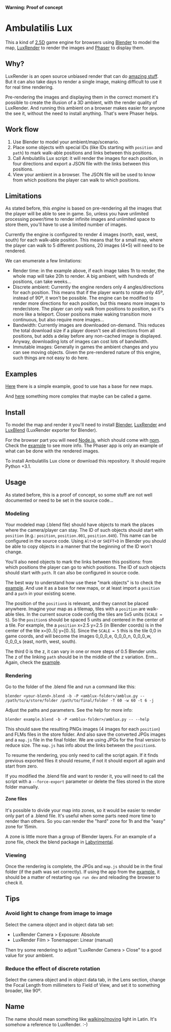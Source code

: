 **Warning: Proof of concept**

# Ambulatilis Lux

This a kind of [2.5D](https://en.wikipedia.org/wiki/2.5D) game engine for browsers using [Blender](https://www.blender.org) to model the map, [LuxRender](http://www.luxrender.net) to render the images and [Phaser](http://phaser.io) to display them.


## Why?

LuxRender is an open source unbiased render that can do [amazing stuff](http://www.luxrender.net/forum/gallery2.php).
But it can also take days to render a single image, making difficult to use it for real time rendering.

Pre-rendering the images and displaying them in the correct moment it's possible to create the illusion of a 3D ambient, with the render quality of LuxRender.
And running this ambient on a browser makes easier for anyone the see it, without the need to install anything.
That's were Phaser helps.


## Work flow

1. Use Blender to model your ambient/map/scenario.
2. Place some objects with special IDs (like IDs starting with `position` and `path`) to mark walk-able positions and links between this positions.
3. Call Ambulatilis Lux script: it will render the images for each position, in four directions and export a JSON file with the links between this positions.
4. View your ambient in a browser. The JSON file will be used to know from which positions the player can walk to which positions.


## Limitations

As stated before, this *engine* is based on pre-rendering all the images that the player will be able to see in game.
So, unless you have unlimited processing power/time to render infinite images and unlimited space to store them, you'll have to use a limited number of images.

Currently the engine is configured to render 4 images (north, east, west, south) for each walk-able position. This means that for a small map, where the player can walk to 5 different positions, 20 images (4*5) will need to be rendered.

We can enumerate a few limitations:

- Render time: in the example above, if each image takes 1h to render, the whole map will take 20h to render. A big ambient, with hundreds of positions, can take weeks...
- Discrete ambient: Currently the engine renders only 4 angles/directions for each position. This means that if the player wants to rotate only 45º, instead of 90º, it won't be possible. The engine can be modified to render more directions for each position, but this means more images to render/store. The player can only walk from positions to position, so it's more like a teleport. Closer positions make waking transition more continuous, but also require more images...
- Bandwidth: Currently images are downloaded on-demand. This reduces the total download size if a player doesn't see all directions from all positions, but adds a delay before any non-cached image is displayed. Anyway, downloading lots of images can cost lots of bandwidth.
- Immutable images: Generally in games the ambient changes and you can see moving objects. Given the pre-rendered nature of this engine, such things are not easy to do here.


## Examples

[Here](https://github.com/andresmrm/ambulatilis-lux/tree/master/example) there is a simple example, good to use has a base for new maps. 

And [here](https://github.com/andresmrm/labyrimental) something more complex that maybe can be called a game.


## Install

To model the map and render it you'll need to install [Blender](https://www.blender.org/download), [LuxRender](http://www.luxrender.net/en_GB/standalone) and [LuxBlend](http://www.luxrender.net/en_GB/blender_2_5) (LuxRender exporter for Blender).

For the browser part you will need [Node.js](https://nodejs.org), which should come with [npm](https://docs.npmjs.com/getting-started/installing-node).
Check the [example](https://github.com/andresmrm/ambulatilis-lux/tree/master/example) to see more info.
The Phaser app is only an example of what can be done with the rendered images.

To install Ambulatilis Lux clone or download this repository. It should require Python +3.1.


## Usage

As stated before, this is a proof of concept, so some stuff are not well documented or need to be set in the source code...

### Modeling

Your modeled map (.blend file) should have objects to mark the places where the camera/player can stay.
The ID of such objects should start with `position` (e.g.: `position`, `position.001`, `position.049`).
This name can be configured in the source code.
Using `Alt+D` or `SHIFT+D` in Blender you should be able to copy objects in a manner that the beginning of the ID won't change.

You'll also need objects to mark the links between this positions: from which positions the player can go to which positions.
The ID of such objects should start with `path`.
It can also be configured in source code.

The best way to understand how use these "mark objects" is to check the [example](https://github.com/andresmrm/ambulatilis-lux/tree/master/example/blender).
And use it as a base for new maps, or at least import a `position` and a `path` in your existing scene.

The position of the `position`s is relevant, and they cannot be placed anywhere.
Imagine your map as a tilemap, tiles with a `position` are walk-able tiles.
In the current source code config the tiles are 5x5 units (`SCALE = 5`).
So the `position`s should be spaced 5 units and centered in the center of a tile.
For example, the a `position` x=2.5 y=2.5 (in Blender coords) is in the center of the tile x=[0..5] y=[0..5]. Since the `SCALE = 5` this is the tile 0,0 in game coords, and will become the images 0\_0\_0\_e, 0\_0\_0\_n, 0\_0\_0\_w, 0\_0\_0\_s (east, north, west, south).

The third 0 is the z, it can vary in one or more steps of 0.5 Blender units.
The z of the linking `path` should be in the middle of the z variation.
Erm... Again, check the [example](https://github.com/andresmrm/ambulatilis-lux/tree/master/example/blender).


### Rendering

Go to the folder of the .blend file and run a command like this:

```
blender <your-blend>.blend -b -P <amblux-folder>/amblux.py -- /path/to/a/store/folder /path/to/final/folder -T 60 -w 60 -t 6 -j
```

Adjust the paths and parameters. See the help for more info:

```
blender example.blend -b -P <amblux-folder>/amblux.py -- --help
```

This should save the resulting PNGs images (4 images for each `position`) and FLMs files in the store folder. And also save the converted JPGs images and a `map.js` file in the final folder. We are using JPGs for the final version to reduce size.
The `map.js` has info about the links between the `position`s.

To resume the rendering, you only need to call the script again. If it finds previous exported files it should resume, if not it should export all again and start from zero.

If you modified the .blend file and want to render it, you will need to call the script with a `--force-export` parameter or delete the files stored in the store folder manually.

#### Zone files

It's possible to divide your map into zones, so it would be easier to render only part of a .blend file.
It's useful when some parts need more time to render than others.
So you can render the "hard" zone for 1h and the "easy" zone for 15min.

A zone is little more than a group of Blender layers.
For an example of a zone file, check the blend package in [Labyrimental](https://github.com/andresmrm/labyrimental).


### Viewing

Once the rendering is complete, the JPGs and `map.js` should be in the final folder (if the path was set correctly).
If using the app from the [example](https://github.com/andresmrm/ambulatilis-lux/tree/master/example/blender), it should be a matter of restarting `npm run dev` and reloading the browser to check it.


## Tips

### Avoid light to change from image to image

Select the camera object and in object data tab set:

- LuxRender Camera > Exposure: Absolute
- LuxRender Film > Tonemapper: Linear (manual)

Then try some rendering to adjust "LuxRender Camera > Close" to a good value for your ambient.

### Reduce the effect of discrete rotation

Select the camera object and in object data tab, in the Lens section, change the Focal Length from millimeters to Field of View, and set it to something broader, like 90º.


## Name

The name should mean something like [walking/moving](http://www.latin-dictionary.net/definition/2956/ambulatilis-ambulatilis-ambulatile) light in Latin.
It's somehow a reference to LuxRender. :-)
